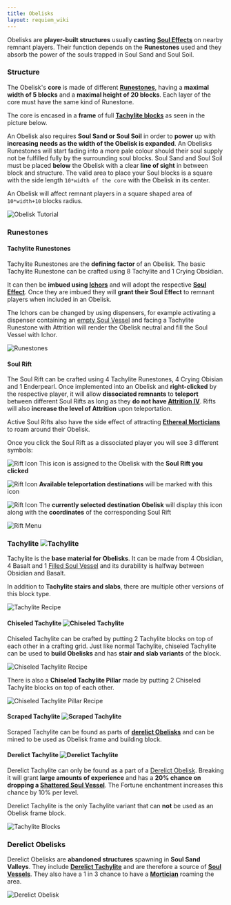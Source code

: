 ```yaml
---
title: Obelisks
layout: requiem_wiki
---
```


Obelisks are **player-built structures** usually **casting [Soul Effects](effects)** on nearby remnant players.
Their function depends on the **Runestones** used and they absorb the power of the souls trapped in Soul Sand and Soul Soil.

### Structure

The Obelisk's **core** is made of different [**Runestones**](#runestones), having a **maximal width of 5 blocks** and a **maximal height of 20 blocks**.
Each layer of the core must have the same kind of Runestone.

The core is encased in a **frame** of full [**Tachylite blocks**](#tachylite----) as seen in the picture below.

An Obelisk also requires **Soul Sand or Soul Soil** in order to **power** up with **increasing needs as the width of the Obelisk is expanded**.
An Obelisks Runestones will start fading into a more pale colour should their soul supply not be fulfilled fully by the surrounding soul blocks.
Soul Sand and Soul Soil must be placed **below** the Obelisk with a clear **line of sight** in between block and structure.
The valid area to place your Soul blocks is a square with the side length `10*width of the core` with the Obelisk in its center.

An Obelisk will affect remnant players in a square shaped area of `10*width+10` blocks radius.

![Obelisk Tutorial](img/ObeliskTutorial.png)



### Runestones

#### Tachylite Runestones

Tachylite Runestones are the **defining factor** of an Obelisk.
The basic Tachylite Runestone can be crafted using 8 Tachylite and 1 Crying Obsidian.

It can then be **imbued using [Ichors](soul-vessels#ichor-vessels)** and will adopt the respective **[Soul Effect](effects)**.
Once they are imbued they will **grant their Soul Effect** to remnant players when included in an Obelisk.

The Ichors can be changed by using dispensers, for example activating a dispenser containing an [empty Soul Vessel](soul-vessels#empty-soul-vessel) and facing a Tachylite Runestone with Attrition will render the Obelisk neutral and fill the Soul Vessel with Ichor.

![Runestones](img/RunestonesIcons.png)

#### Soul Rift

The Soul Rift can be crafted using 4 Tachylite Runestones, 4 Crying Obisian and 1 Enderpearl.
Once implemented into an Obelisk and **right-clicked** by the respective player, it will allow **dissociated remnants** to **teleport** between different Soul Rifts as long as they **do not have [Attrition IV](effects#attrition)**.
Rifts will also **increase the level of Attrition** upon teleportation.

Active Soul Rifts also have the side effect of attracting [**Ethereal Morticians**](mortician#ethereal-mortician) to roam around their Obelisk.

Once you click the Soul Rift as a dissociated player you will see 3 different symbols:

![Rift Icon](img/RiftIconInactive.png) This icon is assigned to the Obelisk with the **Soul Rift you clicked**

![Rift Icon](img/RiftIconNeutral.png) **Available teleportation destinations** will be marked with this icon

![Rift Icon](img/RiftIconActive.png) The **currently selected destination Obelisk** will display this icon along with the **coordinates** of the corresponding Soul Rift

![Rift Menu](img/RiftMenu.png)



### Tachylite    ![Tachylite](img/Tachylite.png)

Tachylite is the **base material for Obelisks**. It can be made from 4 Obsidian, 4 Basalt and 1 [Filled Soul Vessel](soul-vessels#filled-soul-vessel) and its durability is halfway between Obsidian and Basalt.

In addition to **Tachylite stairs and slabs**, there are multiple other versions of this block type.

![Tachylite Recipe](img/tachylite-recipe.png)

#### Chiseled Tachylite    ![Chiseled Tachylite](img/ChiseledTachylite.png)

Chiseled Tachylite can be crafted by putting 2 Tachylite blocks on top of each other in a crafting grid. Just like normal Tachylite, chiseled Tachylite can be used to **build Obelisks** and has **stair and slab variants** of the block.

![Chiseled Tachylite Recipe](img/chiseled-tachylite-recipe.png)

There is also a **Chiseled Tachylite Pillar** made by putting 2 Chiseled Tachylite blocks on top of each other.

![Chiseled Tachylite Pillar Recipe](img/chiseled-tachylite-pillar-recipe.png)

#### Scraped Tachylite    ![Scraped Tachylite](img/ScrapedTachylite.png)

Scraped Tachylite can be found as parts of [**derelict Obelisks**](#derelict-obelisks) and can be mined to be used as Obelisk frame and building block.

#### Derelict Tachylite    ![Derelict Tachylite](img/DerelictTachylite.png)

Derelict Tachylite can only be found as a part of a [Derelict Obelisk](#derelict-obelisks). Breaking it will grant **large amounts of experience** and has a **20% chance on dropping a [Shattered Soul Vessel](soul-vessels#shattered-soul-vessel)**. The Fortune enchantment increases this chance by 10% per level.

Derelict Tachylite is the only Tachylite variant that can **not** be used as an Obelisk frame block.



![Tachylite Blocks](img/TachyliteBlocks.png)

### Derelict Obelisks

Derelict Obelisks are **abandoned structures** spawning in **Soul Sand Valleys**. They include [**Derelict Tachylite**](#derelict-tachylite----) and are therefore a source of [**Soul Vessels**](soul-vessels). They also have a 1 in 3 chance to have a [**Mortician**](mortician) roaming the area.

![Derelict Obelisk](img/DerelictObelisk.png)
